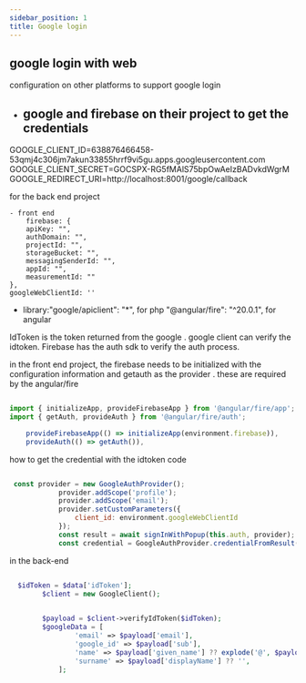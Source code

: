 ```yaml
---
sidebar_position: 1
title: Google login
---
```


## google login with web 

configuration on other platforms to support google login 
- google and firebase on their project to get the credentials 
    - 
GOOGLE_CLIENT_ID=638876466458-53qmj4c306jm7akun33855hrrf9vi5gu.apps.googleusercontent.com
GOOGLE_CLIENT_SECRET=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
GOOGLE_REDIRECT_URI=http://localhost:8001/google/callback


for the back end project 

    - front end 
        firebase: {
        apiKey: "",
        authDomain: "",
        projectId: "",
        storageBucket: "",
        messagingSenderId: "",
        appId: "",
        measurementId: ""
    },
    googleWebClientId: ''



- library:"google/apiclient": "*", for php 
  "@angular/fire": "^20.0.1", for angular 



IdToken 
is the token returned from the google . google client can verify the idtoken. Firebase has the auth sdk to verify the auth process. 

in the front end project, the firebase needs to be initialized with the configuration information
and getauth as the provider 
. these are required by the angular/fire

``` javascript

import { initializeApp, provideFirebaseApp } from '@angular/fire/app';
import { getAuth, provideAuth } from '@angular/fire/auth';

    provideFirebaseApp(() => initializeApp(environment.firebase)),
    provideAuth(() => getAuth()),
``` 


how to get the credential with the idtoken code 
``` javascript

 const provider = new GoogleAuthProvider();
            provider.addScope('profile');
            provider.addScope('email');
            provider.setCustomParameters({
                client_id: environment.googleWebClientId
            });
            const result = await signInWithPopup(this.auth, provider);
            const credential = GoogleAuthProvider.credentialFromResult(result);


```


in the back-end
``` php

  $idToken = $data['idToken'];
        $client = new GoogleClient();
        

        $payload = $client->verifyIdToken($idToken);
        $googleData = [
                'email' => $payload['email'],
                'google_id' => $payload['sub'],
                'name' => $payload['given_name'] ?? explode('@', $payload['email'])[0],
                'surname' => $payload['displayName'] ?? '',
            ];


```

